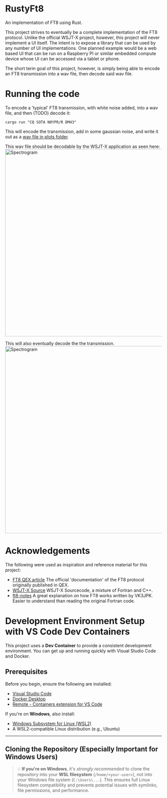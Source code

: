 # RustyFt8
An implementation of FT8 using Rust.

This project strives to eventually be a complete implementation of the FT8 protocol. Unlike the official WSJT-X project, however, this project will never implement a UI itself. The intent is to expose a library that can be used by any number of UI implementations. One planned example would be a web based UI that can be run on a Raspberry PI or similar embedded compute device whose UI can be accessed via a tablet or phone. 

The short term goal of this project, however, is simply being able to encode an FT8 transmission into a wav file, then decode said wav file.

# Running the code

To encode a 'typical' FT8 transmission, with white noise added, into a wav file, and then (TODO) decode it:

```cargo run "CQ SOTA N0YPR/R DM43"```

This will encode the transmission, add in some gaussian noise, and write it out as a [wav file in plots folder](./plots/output.wav).

This wav file should be decodable by the WSJT-X application as seen here:
<img src="./plots/WSJTX_screenshot.png" alt="Spectrogram" width="600"/>

This will also eventually decode the the transmission.
<img src="./plots/spectrogram.png" alt="Spectrogram" width="600"/> 

# Acknowledgements
The following were used as inspiration and reference material for this project:
- [FT8 QEX article](https://wsjt.sourceforge.io/FT4_FT8_QEX.pdf) The official 'documentation' of the FT8 protocol originally published in QEX.
- [WSJT-X Source](https://sourceforge.net/p/wsjt/wsjtx/ci/master/tree/) WSJT-X Sourcecode, a mixture of Fortran and C++.
- [ft8-notes](https://github.com/vk3jpk/ft8-notes) A great explanation on how FT8 works written by VK3JPK. Easier to understand than reading the original Fortran code.

# Development Environment Setup with VS Code Dev Containers

This project uses a **Dev Container** to provide a consistent development environment. You can get up and running quickly with Visual Studio Code and Docker.

## Prerequisites

Before you begin, ensure the following are installed:

- [Visual Studio Code](https://code.visualstudio.com/)
- [Docker Desktop](https://www.docker.com/products/docker-desktop)
- [Remote - Containers extension for VS Code](https://marketplace.visualstudio.com/items?itemName=ms-vscode-remote.remote-containers)

If you're on **Windows**, also install:

- [Windows Subsystem for Linux (WSL2)](https://learn.microsoft.com/en-us/windows/wsl/install)
- A WSL2-compatible Linux distribution (e.g., Ubuntu)

---

## Cloning the Repository (Especially Important for Windows Users)

> 💡 **If you're on Windows**, it's *strongly recommended* to clone the repository into your **WSL filesystem** (`/home/<your-user>`), not into your Windows file system (`C:\Users\...`). This ensures full Linux filesystem compatibility and prevents potential issues with symlinks, file permissions, and performance.


